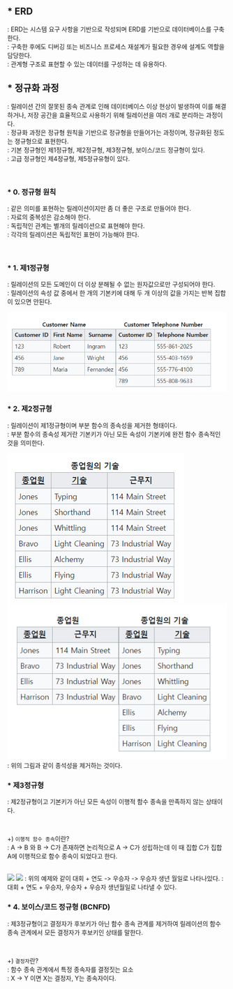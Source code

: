 ## * ERD
: ERD는 시스템 요구 사항을 기반으로 작성되며 ERD를 기반으로 데이터베이스를 구축한다.  
: 구축한 후에도 디버깅 또는 비즈니스 프로세스 재설계가 필요한 경우에 설계도 역할을 담당한다.  
: 관계형 구조로 표현할 수 있는 데이터를 구성하는 데 유용하다.  

## * 정규화 과정
: 릴레이션 간의 잘못된 종속 관계로 인해 데이터베이스 이상 현상이 발생하여 이를 해결하거나, 저장 공간을 효율적으로 사용하기 위해 릴레이션을 여러 개로 분리하는 과정이다.  
: 정규화 과정은 정규형 원칙을 기반으로 정규형을 만들어가는 과정이며, 정규화된 정도는 졍규형으로 표현한다.    
: 기본 정규형인 제1정규형, 제2정규형, 제3정규형, 보이스/코드 정규형이 있다.  
: 고급 정규형인 제4정규형, 제5정규유형이 있다.  

<br/>

### * 0. 정규형 원칙
: 같은 의미를 표현하는 릴레이션이지만 좀 더 좋은 구조로 만들어야 한다.  
: 자료의 중복성은 감소해야 한다.  
: 독립적인 관계는 별개의 릴레이션으로 표현해야 한다.  
: 각각의 릴레이션은 독립적인 표현이 가능해야 한다.  

<br/>

### * 1. 제1정규형
: 릴레이션의 모든 도메인이 더 이상 분해될 수 없는 원자값으로만 구성되어야 한다.  
: 릴레이션의 속성 값 중에서 한 개의 기본키에 대해 두 개 이상의 값을 가지는 반복 집합이 있으면 안된다.  

<img src="../image/1nf.png">


<br/>

### * 2. 제2정규형
: 릴레이션이 제1정규형이며 부분 함수의 종속성을 제거한 형태이다.  
: 부분 함수의 종속성 제거란 기본키가 아닌 모든 속성이 기본키에 완전 함수 종속적인 것을 의미한다.  

<img src="../image/2nf1.png">
<img src="../image/2nf2.png">
: 위의 그림과 같이 종석성을 제거하는 것이다.  

<br/>

### * 제3정규형 
: 제2정규형이고 기본키가 아닌 모든 속성이 이행적 함수 종속을 만족하지 않는 상태이다.  

<br/>

+) `이행적 함수 종속`이란?  
: A -> B 와 B -> C가 존재하면 논리적으로 A -> C가 성립하는데 이 때 집합 C가 집합 A에 이행적으로 함수 종속이 되었다고 한다.  

<br/>

<image src="../image/3nf1.png">
<image src="../image/3nf2.png">
: 위의 예제와 같이 대회 + 연도 -> 우승자 -> 우승자 생년 월일로 나타나있다.  
: 대회 + 연도 + 우승자, 우승자 + 우승자 생년월일로 나타낼 수 있다.  

<br/>

### * 4. 보이스/코드 정규형 (BCNFD)
: 제3정규형이고 결정자가 후보키가 아닌 함수 종속 관계를 제거하여 릴레이션의 함수 종속 관계에서 모든 결정자가 후보키인 상태를 말한다.  

<br/>

+) `결정자`란?  
: 함수 종속 관계에서 특정 종속자를 결정짓는 요소  
: X -> Y 이면 X는 결정자, Y는 종속자이다.  

<br/>
